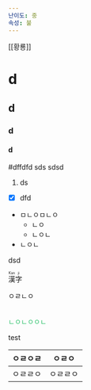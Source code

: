 ```yaml
---
난이도: 중
속성: 불
---
```



[[황룡]]
# d
## d
### d
#### d
#dffdfd
sds
sdsd

1) ds
- [x] dfd


- ㅁㄴㅇㅁㄴㅇ
	- ㄴㅇ
	- ㄴㅇㄴ
- ㄴㅇㄴ


<span>dsd</span>

<ruby>漢<rt>Kan</rt>字<rt>ji</rt></ruby>


<table>
<tr>ㅇㄹㄴㅇ</tr>
</table>

<font color="#2DC26B">ㄴㅇㄴㅇㅇㄴ</font>



<span class="id">test</span>


|    ㅇㄹㅇㄹ |ㅇㄹㅇ     |
| --- | --- |
|ㅇㄹㄹㅇ     |    ㅇㄹㄹㅇ |
